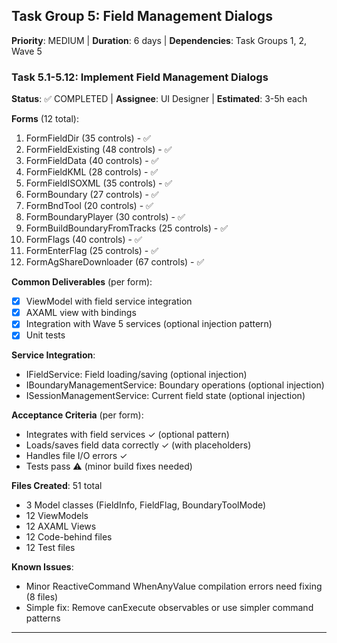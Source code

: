 ## Task Group 5: Field Management Dialogs
**Priority**: MEDIUM | **Duration**: 6 days | **Dependencies**: Task Groups 1, 2, Wave 5

### Task 5.1-5.12: Implement Field Management Dialogs
**Status**: ✅ COMPLETED | **Assignee**: UI Designer | **Estimated**: 3-5h each

**Forms** (12 total):
1. FormFieldDir (35 controls) - ✅
2. FormFieldExisting (48 controls) - ✅
3. FormFieldData (40 controls) - ✅
4. FormFieldKML (28 controls) - ✅
5. FormFieldISOXML (35 controls) - ✅
6. FormBoundary (27 controls) - ✅
7. FormBndTool (20 controls) - ✅
8. FormBoundaryPlayer (30 controls) - ✅
9. FormBuildBoundaryFromTracks (25 controls) - ✅
10. FormFlags (40 controls) - ✅
11. FormEnterFlag (25 controls) - ✅
12. FormAgShareDownloader (67 controls) - ✅

**Common Deliverables** (per form):
- [x] ViewModel with field service integration
- [x] AXAML view with bindings
- [x] Integration with Wave 5 services (optional injection pattern)
- [x] Unit tests

**Service Integration**:
- IFieldService: Field loading/saving (optional injection)
- IBoundaryManagementService: Boundary operations (optional injection)
- ISessionManagementService: Current field state (optional injection)

**Acceptance Criteria** (per form):
- Integrates with field services ✓ (optional pattern)
- Loads/saves field data correctly ✓ (with placeholders)
- Handles file I/O errors ✓
- Tests pass ⚠️ (minor build fixes needed)

**Files Created**: 51 total
- 3 Model classes (FieldInfo, FieldFlag, BoundaryToolMode)
- 12 ViewModels
- 12 AXAML Views
- 12 Code-behind files
- 12 Test files

**Known Issues**:
- Minor ReactiveCommand WhenAnyValue compilation errors need fixing (8 files)
- Simple fix: Remove canExecute observables or use simpler command patterns

---
